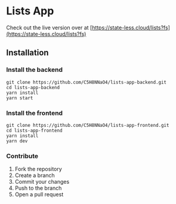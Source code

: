# Lists App

Check out the live version over at [https://state-less.cloud/lists?fs](https://state-less.cloud/lists?fs)

## Installation

### Install the backend
```
git clone https://github.com/C5H8NNaO4/lists-app-backend.git
cd lists-app-backend
yarn install
yarn start
```

### Install the frontend

```
git clone https://github.com/C5H8NNaO4/lists-app-frontend.git
cd lists-app-frontend
yarn install
yarn dev
```

### Contribute 

1. Fork the repository
2. Create a branch
3. Commit your changes
4. Push to the branch
5. Open a pull request